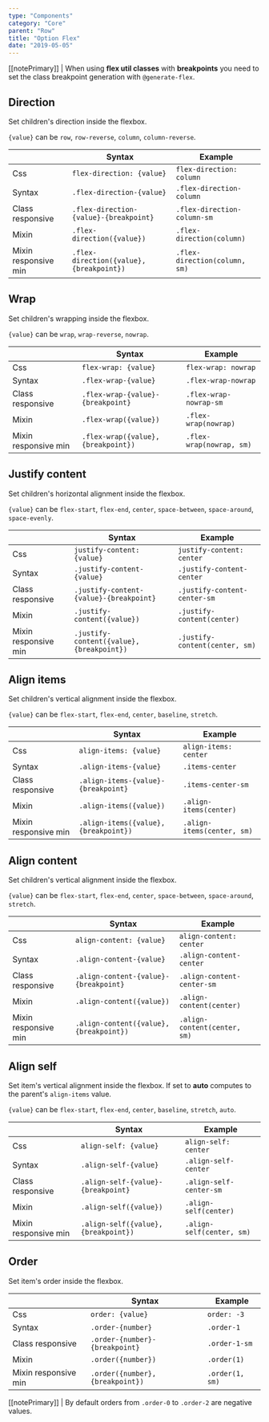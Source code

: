 ```yaml
---
type: "Components"
category: "Core"
parent: "Row"
title: "Option Flex"
date: "2019-05-05"
---
```


[[notePrimary]]
| When using **flex util classes** with **breakpoints** you need to set the class breakpoint generation with `@generate-flex`.

## Direction

Set children's direction inside the flexbox.

`{value}` can be `row`, `row-reverse`, `column`, `column-reverse`.

<div class="table-scroll">

|                         | Syntax                                    | Example                       |
| ----------------------- | ----------------------------------------- | ----------------------------- |
| Css                   | `flex-direction: {value}`                        | `flex-direction: column`                   |
| Syntax                   | `.flex-direction-{value}`                        | `.flex-direction-column`                   |
| Class responsive        | `.flex-direction-{value}-{breakpoint}`           | `.flex-direction-column-sm`                |
| Mixin                   | `.flex-direction({value})`                        | `.flex-direction(column)`                   |
| Mixin responsive min    | `.flex-direction({value}, {breakpoint})`          | `.flex-direction(column, sm)`               |

</div>

<demo>
  <demovanilla src="vanilla/components/core/row/direction-row" mode="grid" name="row">
  </demovanilla>
  <demovanilla src="vanilla/components/core/row/direction-row-reverse" mode="grid" name="row-reverse">
  </demovanilla>
  <demovanilla src="vanilla/components/core/row/direction-column" mode="grid" name="column">
  </demovanilla>
  <demovanilla src="vanilla/components/core/row/direction-column-reverse" mode="grid" name="column-reverse">
  </demovanilla>
</demo>

## Wrap

Set children's wrapping inside the flexbox.

`{value}` can be `wrap`, `wrap-reverse`, `nowrap`.

<div class="table-scroll">

|                         | Syntax                                    | Example                       |
| ----------------------- | ----------------------------------------- | ----------------------------- |
| Css                   | `flex-wrap: {value}`                        | `flex-wrap: nowrap`                   |
| Syntax                   | `.flex-wrap-{value}`                        | `.flex-wrap-nowrap`                   |
| Class responsive        | `.flex-wrap-{value}-{breakpoint}`           | `.flex-wrap-nowrap-sm`                |
| Mixin                   | `.flex-wrap({value})`                        | `.flex-wrap(nowrap)`                   |
| Mixin responsive min    | `.flex-wrap({value}, {breakpoint})`          | `.flex-wrap(nowrap, sm)`               |

</div>

<demo>
  <demovanilla src="vanilla/components/core/row/wrap" mode="grid" name="wrap">
  </demovanilla>
  <demovanilla src="vanilla/components/core/row/wrap-reverse" mode="grid" name="wrap-reverse">
  </demovanilla>
  <demovanilla src="vanilla/components/core/row/nowrap" mode="grid" name="nowrap">
  </demovanilla>
</demo>

## Justify content

Set children's horizontal alignment inside the flexbox.

`{value}` can be `flex-start`, `flex-end`, `center`, `space-between`, `space-around`, `space-evenly`.

<div class="table-scroll">

|                         | Syntax                                    | Example                       |
| ----------------------- | ----------------------------------------- | ----------------------------- |
| Css                   | `justify-content: {value}`                        | `justify-content: center`                   |
| Syntax                   | `.justify-content-{value}`                        | `.justify-content-center`                   |
| Class responsive        | `.justify-content-{value}-{breakpoint}`           | `.justify-content-center-sm`                |
| Mixin                   | `.justify-content({value})`                        | `.justify-content(center)`                   |
| Mixin responsive min    | `.justify-content({value}, {breakpoint})`          | `.justify-content(center, sm)`               |

</div>

<demo>
  <demovanilla src="vanilla/components/core/row/justify-start" mode="grid" name="flex-start">
  </demovanilla>
  <demovanilla src="vanilla/components/core/row/justify-end" mode="grid" name="flex-end">
  </demovanilla>
  <demovanilla src="vanilla/components/core/row/justify-center" mode="grid" name="center">
  </demovanilla>
  <demovanilla src="vanilla/components/core/row/justify-between" mode="grid" name="space-between">
  </demovanilla>
  <demovanilla src="vanilla/components/core/row/justify-around" mode="grid" name="space-around">
  </demovanilla>
  <demovanilla src="vanilla/components/core/row/justify-evenly" mode="grid" name="space-evenly">
  </demovanilla>
</demo>

## Align items

Set children's vertical alignment inside the flexbox.

`{value}` can be `flex-start`, `flex-end`, `center`, `baseline`, `stretch`.

<div class="table-scroll">

|                         | Syntax                                    | Example                       |
| ----------------------- | ----------------------------------------- | ----------------------------- |
| Css                   | `align-items: {value}`                        | `align-items: center`                   |
| Syntax                   | `.align-items-{value}`                        | `.items-center`                   |
| Class responsive        | `.align-items-{value}-{breakpoint}`           | `.items-center-sm`                |
| Mixin                   | `.align-items({value})`                        | `.align-items(center)`                   |
| Mixin responsive min    | `.align-items({value}, {breakpoint})`          | `.align-items(center, sm)`               |

</div>

<demo>
  <demovanilla src="vanilla/components/core/row/items-start" mode="grid" name="flex-start">
  </demovanilla>
  <demovanilla src="vanilla/components/core/row/items-end" mode="grid" name="flex-end">
  </demovanilla>
  <demovanilla src="vanilla/components/core/row/items-center" mode="grid" name="center">
  </demovanilla>
  <demovanilla src="vanilla/components/core/row/items-baseline" mode="grid" name="baseline">
  </demovanilla>
  <demovanilla src="vanilla/components/core/row/items-stretch" mode="grid" name="stretch">
  </demovanilla>
</demo>

## Align content

Set children's vertical alignment inside the flexbox.

`{value}` can be `flex-start`, `flex-end`, `center`, `space-between`, `space-around`, `stretch`.

<div class="table-scroll">

|                         | Syntax                                    | Example                       |
| ----------------------- | ----------------------------------------- | ----------------------------- |
| Css                   | `align-content: {value}`                        | `align-content: center`                   |
| Syntax                   | `.align-content-{value}`                        | `.align-content-center`                   |
| Class responsive        | `.align-content-{value}-{breakpoint}`           | `.align-content-center-sm`                |
| Mixin                   | `.align-content({value})`                        | `.align-content(center)`                   |
| Mixin responsive min    | `.align-content({value}, {breakpoint})`          | `.align-content(center, sm)`               |

</div>

<demo>
  <demovanilla src="vanilla/components/core/row/content-start" mode="grid" name="flex-start">
  </demovanilla>
  <demovanilla src="vanilla/components/core/row/content-end" mode="grid" name="flex-end">
  </demovanilla>
  <demovanilla src="vanilla/components/core/row/content-center" mode="grid" name="center">
  </demovanilla>
  <demovanilla src="vanilla/components/core/row/content-between" mode="grid" name="space-between">
  </demovanilla>
  <demovanilla src="vanilla/components/core/row/content-around" mode="grid" name="space-around">
  </demovanilla>
  <demovanilla src="vanilla/components/core/row/content-stretch" mode="grid" name="stretch">
  </demovanilla>
</demo>

## Align self

Set item's vertical alignment inside the flexbox.
If set to **auto** computes to the parent's `align-items` value.

`{value}` can be `flex-start`, `flex-end`, `center`, `baseline`, `stretch`, `auto`.

<div class="table-scroll">

|                         | Syntax                                    | Example                       |
| ----------------------- | ----------------------------------------- | ----------------------------- |
| Css                   | `align-self: {value}`                        | `align-self: center`                   |
| Syntax                   | `.align-self-{value}`                        | `.align-self-center`                   |
| Class responsive        | `.align-self-{value}-{breakpoint}`           | `.align-self-center-sm`                |
| Mixin                   | `.align-self({value})`                        | `.align-self(center)`                   |
| Mixin responsive min    | `.align-self({value}, {breakpoint})`          | `.align-self(center, sm)`               |

</div>

<demo>
  <demovanilla src="vanilla/components/core/row/self-start" mode="grid" name="flex-start">
  </demovanilla>
  <demovanilla src="vanilla/components/core/row/self-end" mode="grid" name="flex-end">
  </demovanilla>
  <demovanilla src="vanilla/components/core/row/self-center" mode="grid" name="center">
  </demovanilla>
  <demovanilla src="vanilla/components/core/row/self-baseline" mode="grid" name="baseline">
  </demovanilla>
  <demovanilla src="vanilla/components/core/row/self-stretch" mode="grid" name="stretch">
  </demovanilla>
  <demovanilla src="vanilla/components/core/row/self-auto" mode="grid" name="auto">
  </demovanilla>
</demo>

## Order

Set item's order inside the flexbox.

<div class="table-scroll">

|                         | Syntax                                    | Example                       |
| ----------------------- | ----------------------------------------- | ----------------------------- |
| Css                   | `order: {value}`                        | `order: -3`                   |
| Syntax                   | `.order-{number}`                        | `.order-1`                   |
| Class responsive        | `.order-{number}-{breakpoint}`           | `.order-1-sm`                |
| Mixin                   | `.order({number})`                        | `.order(1)`                   |
| Mixin responsive min    | `.order({number}, {breakpoint})`          | `.order(1, sm)`               |

</div>

[[notePrimary]]
| By default orders from `.order-0` to `.order-2` are negative values.

<demo>
  <demovanilla src="vanilla/components/core/row/order" mode="grid">
  </demovanilla>
</demo>
